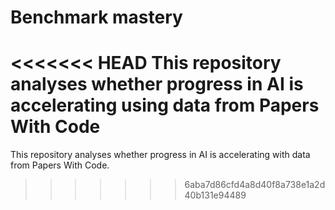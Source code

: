 # Benchmark mastery

<<<<<<< HEAD
This repository analyses whether progress in AI is accelerating using data from Papers With Code
=======
This repository analyses whether progress in AI is accelerating with data from Papers With Code.
>>>>>>> 6aba7d86cfd4a8d40f8a738e1a2d40b131e94489
